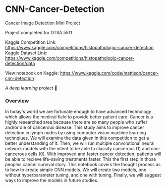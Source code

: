 # CNN-Cancer-Detection
Cancer Image Detection Mini Project

Project completed for DTSA 5511 

Kaggle Competition Link: https://www.kaggle.com/competitions/histopathologic-cancer-detection
Kaggle Dataset Link: https://www.kaggle.com/competitions/histopathologic-cancer-detection/data

View notebook on Kaggle: https://www.kaggle.com/code/mattison/cancer-cnn-detection

*A deep learning project* 🦾 

### Overview

In today's world we are fortunate enough to have advanced technology which allows the medical field to provide better patient care. Cancer is a highly researched area because there are so many people who suffer and/or die of cancerous disease. This study aims to improve cancer detection in lymph nodes by using computer vision machine learning technqiues. We will examine the data given in this competition to get a better understanding of it. Then, we will run multiple convolutional neural network models with the intent to be able to classify cancerous (1) and non-cancerous cells (0). With improved and faster cancer detection, patients will be able to recieve life-saving treatments faster. This the first step in those peoples cancer survival story. This notebook covers the thought process as to how to create simple CNN models. We will create two models, one without hyperparameter tuning, and one with tuning. Finally, we will suggest ways to improve the models in future studies.
